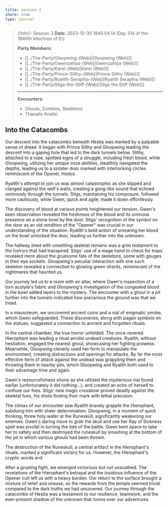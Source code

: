 ```yaml
---
title: session 3
share: true
type: journal
---
```



> [!info]- Session 3 **Date:** 2023-10-30 1840.04.14 (Day 314 of the 1840th kilochron of Er) 
>
> **Party Members:**
> 
> - [[../The-Party/Gloopwing-(Web)|Gloopwing (Web)]]
> - [[../The-Party/Gwenzahlya-(Web)|Gwenzahlya (Web)]]
> - [[../The-Party/Karel-(Web)|Karel (Web)]]
> - [[../The-Party/Prince-Slithy-(Web)|Prince Slithy (Web)]]
> - [[../The-Party/Ryalith-Seraphia-(Web)|Ryalith Seraphia (Web)]]
> - [[../The-Party/Stigs-the-Stiff-(Web)|Stigs the Stiff (Web)]]
> 
> ---
> 
> **Encounters**:
> 
> - Ghouls, Zombies, Skeletons
> - Thanatis Anelisi

## Into the Catacombs

Our descent into the catacombs beneath Hestia was marked by a palpable sense of dread. It began with Prince Slithy and Gloopwing leading the descent into a gaping hole that led to the dark tunnels below. Slithy, attached to a rope, spotted signs of a struggle, including fresh blood, while Gloopwing, utilizing her unique ooze abilities, stealthily navigated the depths, leading us to a sinister door marked with interlocking circles reminiscent of the Opener, Hodos.

Ryalith's attempt to join us was almost catastrophic as she slipped and clanged against the well's walls, creating a gong-like sound that echoed ominously through the tunnels. Stigs, maintaining his composure, followed more cautiously, while Gwen, quick and agile, made it down effortlessly.

The discovery of blood at various points heightened our tension. Gwen's keen observation revealed the freshness of the blood and its ominous presence on a stone bowl by the door. Stigs' recognition of the symbol on the door as an old rendition of the "Opener" was crucial in our understanding of the situation. Ryalith's bold action of smearing her blood on the bowl unlocked the door, leading us further into the unknown.

The hallway lined with unsettling skeletal remains was a grim testament to the horrors that had transpired. Stigs' use of a mage hand to check for traps revealed more about the gruesome fate of the skeletons, some with gouges in their eye sockets. Gloopwing's peculiar interaction with one such skeleton revealed a connection to glowing green shards, reminiscent of the nightmares that haunted us.

Our journey led us to a room with an altar, where Gwen's inspection of a torn acolyte's fabric and Gloopwing's investigation of the congealed blood in the bowl added layers to the mystery. The encounter with a ghoul in a pit further into the tunnels indicated how precarious the ground was that we tread. 

In a mausoleum, we uncovered ancient coins and a vial of enigmatic smoke, which Gwen safeguarded. These discoveries, along with pagan symbols on the statues, suggested a connection to ancient and forgotten rituals.

In the central chamber, the true horror unfolded. The once-revered Hierophant was leading a ritual amidst undead creatures. Ryalith, without hesitation, engaged the nearest ghoul, showcasing her fighting prowess. Meanwhile, Gloopwing cleverly used her form to manipulate the environment, creating distractions and openings for attacks. By far the most effective form of attack against the undead was grappling them and throwing them in nearby pits, which Gloopwing and Ryalith both used to their advantage time and again. 

Gwen's resourcefulness shone as she utilized the mysterious vial found earlier (unfortunately it did nothing…), and created an echo of herself to confuse our foes. Stigs’ new magic crossbow proved deadly against the skeletal foes, his shots finding their mark with lethal precision.

The climax of our encounter saw Ryalith bravely grapple the Hierophant, subduing him with sheer determination. Gloopwing, in a moment of quick thinking, threw holy water at the Runeskull, significantly weakening our enemies. Gwen's daring move to grab the skull and use her Ray of Sickness spell was pivotal in turning the tide of the battle. Gwen bent space to take her to safety and then destroyed the runeskull by smashing at the bottom of the pit in which various ghouls had been thrown. 

The destruction of the Runeskull, a central artifact in the Hierophant's rituals, marked a significant victory for us. However, the Hierophant's cryptic words and

After a grueling fight, we emerged victorious but not unscathed. The revelations of the Hierophant's betrayal and the insidious influence of the Opener cult left us with a heavy burden. Our return to the surface brought a mixture of relief and unease, as the rewards from the temple seemed trivial compared to the dark truths we had uncovered. Our journey through the catacombs of Hestia was a testament to our resilience, teamwork, and the ever-present shadow of the unknown that looms over our adventures.
